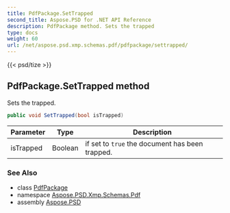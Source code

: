 ```yaml
---
title: PdfPackage.SetTrapped
second_title: Aspose.PSD for .NET API Reference
description: PdfPackage method. Sets the trapped
type: docs
weight: 60
url: /net/aspose.psd.xmp.schemas.pdf/pdfpackage/settrapped/
---
```

{{< psd/tize >}}
## PdfPackage.SetTrapped method

Sets the trapped.

```csharp
public void SetTrapped(bool isTrapped)
```

| Parameter | Type | Description |
| --- | --- | --- |
| isTrapped | Boolean | if set to `true` the document has been trapped. |

### See Also

* class [PdfPackage](../)
* namespace [Aspose.PSD.Xmp.Schemas.Pdf](../../pdfpackage/)
* assembly [Aspose.PSD](../../../)


